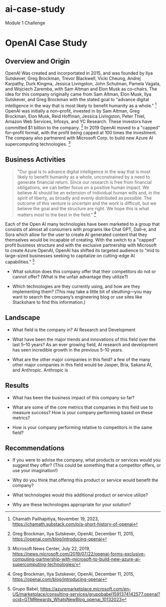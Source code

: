 # ai-case-study
Module 1 Challenge
# OpenAI Case Study

## Overview and Origin

OpenAI Was created and incorportated in 2015, and was founded by Ilya Sutskever, Greg Brockman, Trevor Blackwell, Vicki Cheung, Andrej Karpathy, Durk Kingma, Jessica Livingston, John Schulman, Pamela Vagata, and Wojciech Zaremba, with Sam Altman and Elon Musk as co&ndash;chairs. The idea for this company originally came from Sam Altman, Elon Musk, Ilya Sutskever, and Greg Brockman with the stated goal to "advance digital intelligence in the way that is most likely to benefit humanity as a whole." [^fn1] OpenAI was initially a non&ndash;profit, invested in by Sam Altman, Greg Brockman, Elon Musk, Reid Hoffman, Jessica Livingston, Peter Thiel, Amazon Web Services, Infosys, and YC Research. These investors have committed $1 billion to the company. [^fn2] In 2019 OpenAI moved to a "capped" for&ndash;profit format, with the profit being capped at 100 times the investment. The company also partnererd with Microsoft Corp. to build new Azure AI supercomputing technologies. [^fn3]

## Business Activities

>"Our goal is to advance digital intelligence in the way that is most likely to benefit humanity as a whole, unconstrained by a need to generate financial return. Since our research is free from financial obligations, we can better focus on a positive human impact. We believe AI should be an extension of individual human wills and, in the spirit of liberty, as broadly and evenly distributed as possible. The outcome of this venture is uncertain and the work is difficult, but we believe the goal and the structure are right. We hope this is what matters most to the best in the field." [^fn2]

Each of the Open AI many technologies have been marketed to a group that consists of almost all consumers with programs like Chat GPT, Dall&ndash;e, and Sora which allow for the user to create AI generated content that they themselves would be incapable of creating. With the switch to a "capped" profit business structure and with the exclusive partnership with Microsoft to create Azure OpenAI, OpenAI has shifted its targeted audience to "mid to large-sized businesses seeking to capitalize on cutting-edge AI capabilities." [^fn4]



* What solution does this company offer that their competitors do not or cannot offer? (What is the unfair advantage they utilize?)

* Which technologies are they currently using, and how are they implementing them? (This may take a little bit of sleuthing&mdash;you may want to search the company’s engineering blog or use sites like Stackshare to find this information.)

## Landscape

* What field is the company in?
AI Research and Development

* What have been the major trends and innovations of this field over the last 5&ndash;10 years?
As an ever growing field, AI research and development has seen incredible growth in the previous 5&ndash;10 years. 

* What are the other major companies in this field?
a few of the many other major companies in this field would be Jasper, Bria, Sakana AI, and Anthropic. Anthropic is 

## Results

* What has been the business impact of this company so far?

* What are some of the core metrics that companies in this field use to measure success? How is your company performing based on these metrics?

* How is your company performing relative to competitors in the same field?

## Recommendations

* If you were to advise the company, what products or services would you suggest they offer? (This could be something that a competitor offers, or use your imagination!)

* Why do you think that offering this product or service would benefit the company?

* What technologies would this additional product or service utilize?

* Why are these technologies appropriate for your solution?

[^fn1]: Chamath Palihapitiya, November 19, 2023, https://chamath.substack.com/p/a-short-history-of-openai

[^fn2]: Greg Brockman, Ilya Sutskever, OpenAI, December 11, 2015, https://openai.com/blog/introducing-openai

[^fn3]: Microsoft News Center, July 22, 2019, https://news.microsoft.com/2019/07/22/openai-forms-exclusive-computing-partnership-with-microsoft-to-build-new-azure-ai-supercomputing-technologies/

[^fn4]: Grupo Babel, https://azuremarketplace.microsoft.com/en-US/marketplace/consulting-services/grupobabel1591374142577.openai?ocid=GTMRewards_WhatsNewBlog_openai_10132023